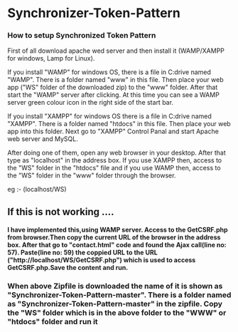 # Synchronizer-Token-Pattern

<h3>How to setup Synchronized Token Pattern</h3>
First of all download apache wed server and then install it (WAMP/XAMPP for windows, Lamp for Linux).

If you install "WAMP" for windows OS, there is a file in C:drive named "WAMP". There is a folder named "www" in this file. Then place your web app ("WS" folder of the downloaded zip) to the "www" folder. After that start the "WAMP" server after clicking. At this time you can see a WAMP server green colour icon in the right side of the start bar.

If you install "XAMPP" for windows OS there is a file in C:drive named "XAMPP". There is a folder named "htdocs" in this file. Then place your web app into this folder. Next go to "XAMPP" Control Panal and start Apache web server and MySQL.

After doing one of them, open any web browser in your desktop. After that type as "localhost" in the address box.
If you use XAMPP then, access to the "WS" folder in the "htdocs" file and if you use WAMP then, access to the "WS" folder in the "www" folder through the browser.

eg :- (localhost/WS)

<h2>If this is not working ....</h2>
<h4>I have implemented this,using WAMP server.
Access to the GetCSRF.php from browser.Then copy the current URL of the browser in the address box. After that go to "contact.html" code and found the Ajax call(line no: 57). Paste(line no: 59) the coppied URL to the URL ("http://localhost/WS/GetCSRF.php") which is used to access GetCSRF.php.Save the content and run. 
 </h4>

<h3>When above Zipfile is downloaded the name of it is shown as "Synchronizer-Token-Pattern-master". There is a folder named as 
"Synchronizer-Token-Pattern-master" in the zipfile. Copy the "WS" folder which is in the above folder to the "WWW" or "htdocs" folder and
run it</h3>

